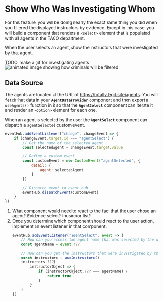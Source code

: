 # Show Who Was Investigating Whom

For this feature, you will be doing nearly the exact same thing you did when you filtered the displayed instructors by evidence. Except in this case, you will build a component that renders a `<select>` element that is populated with all agents in the TACO department.

When the user selects an agent, show the instructors that were investigated by that agent.

TODO: make a gif for investigating agents
![animated image showing how criminals will be filtered](./images/arresting-officers.gif)

## Data Source

The agents are located at the URL of https://totally.legit.site/agents. You will `fetch` that data in your **`AgentDataProvider`** component and then export a `useAgents()` function in it so that the **`AgentSelect`** component can iterate it and render an `<option>` element for each one.

When an agent is selected by the user the **`AgentSelect`** component can dispatch a `agentSelected` custom event.

```js
eventHub.addEventListener("change", changeEvent => {
    if (changeEvent.target.id === "agentSelect") {
        // Get the name of the selected agent
        const selectedAgent = changeEvent.target.value

        // Define a custom event
        const customEvent = new CustomEvent("agentSelected", {
            detail: {
                agent: selectedAgent
            }
        })

        // Dispatch event to event hub
        eventHub.dispatchEvent(customEvent)
    }
})
```

1. What component would need to react to the fact that the user chose an agent? Evidence select? Inustrctor list?
1. Once you determine which component should react to the user action, implement an event listener in that component.
    ```js
    eventHub.addEventListener("agentSelect", event => {
        // How can you access the agent name that was selected by the user?
        const agentName = event.???

        // How can you get the instructors that were investigated by that agent?
        const instructors = useInstructors()
        instructors.???(
            instructorObject => {
                if (instructorObject.??? === agentName) {
                    return true
                }
            }
        )
    })
    ```